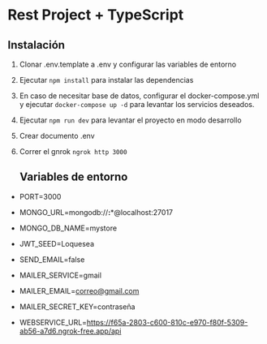 # Rest Project + TypeScript
## Instalación

1. Clonar .env.template a .env y configurar las variables de entorno
2. Ejecutar `npm install` para instalar las dependencias
3. En caso de necesitar base de datos, configurar el docker-compose.yml y ejecutar `docker-compose up -d` para levantar los servicios deseados.
4. Ejecutar `npm run dev` para levantar el proyecto en modo desarrollo
5. Crear documento .env
6. Correr el gnrok `ngrok http 3000`



    ## Variables de entorno
- PORT=3000
- MONGO_URL=mongodb://******:*******@localhost:27017
- MONGO_DB_NAME=mystore
- JWT_SEED=Loquesea

- SEND_EMAIL=false 
- MAILER_SERVICE=gmail
- MAILER_EMAIL=correo@gmail.com
- MAILER_SECRET_KEY=contraseña
- WEBSERVICE_URL=https://f65a-2803-c600-810c-e970-f80f-5309-ab56-a7d6.ngrok-free.app/api

